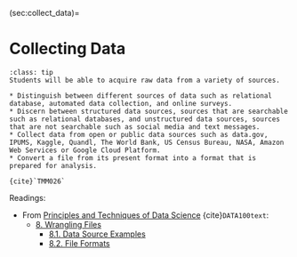 (sec:collect_data)=
# Collecting Data

```{admonition} Learning Outcome
:class: tip
Students will be able to acquire raw data from a variety of sources.
````

```{admonition} Sample Tasks: 
* Distinguish between different sources of data such as relational database, automated data collection, and online surveys.
* Discern between structured data sources, sources that are searchable such as relational databases, and unstructured data sources, sources that are not searchable such as social media and text messages.
* Collect data from open or public data sources such as data.gov, IPUMS, Kaggle, Quandl, The World Bank, US Census Bureau, NASA, Amazon Web Services or Google Cloud Platform.
* Convert a file from its present format into a format that is prepared for analysis. 
 
{cite}`TMM026`
```
Readings:
* From [Principles and Techniques of Data Science](http://www.textbook.ds100.org/) {cite}`DATA100text`:
  * [8. Wrangling Files](http://www.textbook.ds100.org/ch/08/files_intro.html)  
    * [8.1. Data Source Examples](http://www.textbook.ds100.org/ch/08/files_datasets.html)  
    * [8.2. File Formats](http://www.textbook.ds100.org/ch/08/files_formats.html)  

  
  
